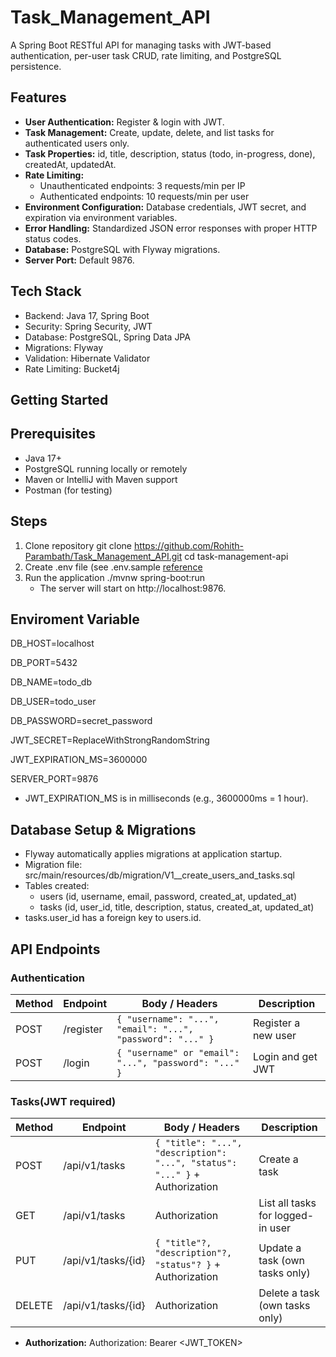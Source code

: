 # Task_Management_API
A Spring Boot RESTful API for managing tasks with JWT-based authentication, per-user task CRUD, rate limiting, and PostgreSQL persistence.

## **Features**
- **User Authentication:** Register & login with JWT.
- **Task Management:** Create, update, delete, and list tasks for authenticated users only.
- **Task Properties:** id, title, description, status (todo, in-progress, done), createdAt, updatedAt.
- **Rate Limiting:**
  - Unauthenticated endpoints: 3 requests/min per IP
  - Authenticated endpoints: 10 requests/min per user
- **Environment Configuration:** Database credentials, JWT secret, and expiration via environment variables.
- **Error Handling:** Standardized JSON error responses with proper HTTP status codes.
- **Database:** PostgreSQL with Flyway migrations.
- **Server Port:** Default 9876.

## **Tech Stack**
- Backend: Java 17, Spring Boot
- Security: Spring Security, JWT
- Database: PostgreSQL, Spring Data JPA
- Migrations: Flyway
- Validation: Hibernate Validator
- Rate Limiting: Bucket4j

## Getting Started
## Prerequisites
- Java 17+
- PostgreSQL running locally or remotely
- Maven or IntelliJ with Maven support
- Postman (for testing)

## Steps
1. Clone repository
   git clone https://github.com/Rohith-Parambath/Task_Management_API.git
   cd task-management-api
2. Create .env file (see .env.sample [reference]()
3. Run the application
   ./mvnw spring-boot:run
   - The server will start on http://localhost:9876.

## Enviroment Variable
DB_HOST=localhost

DB_PORT=5432

DB_NAME=todo_db

DB_USER=todo_user

DB_PASSWORD=secret_password

JWT_SECRET=ReplaceWithStrongRandomString

JWT_EXPIRATION_MS=3600000

SERVER_PORT=9876

- JWT_EXPIRATION_MS is in milliseconds (e.g., 3600000ms = 1 hour).

## Database Setup & Migrations
- Flyway automatically applies migrations at application startup.
- Migration file: src/main/resources/db/migration/V1__create_users_and_tasks.sql
- Tables created:
  - users (id, username, email, password, created_at, updated_at)
  - tasks (id, user_id, title, description, status, created_at, updated_at)
- tasks.user_id has a foreign key to users.id.

## API Endpoints
### Authentication
| Method | Endpoint   | Body / Headers                  | Description                     |
|--------|------------|---------------------------------|---------------------------------|
| POST   | /register  | `{ "username": "...", "email": "...", "password": "..." }` | Register a new user             |
| POST   | /login     | `{ "username" or "email": "...", "password": "..." }`       | Login and get JWT               |

### Tasks(JWT required)
| Method | Endpoint           | Body / Headers                                                              | Description                       |
| ------ | ------------------ | --------------------------------------------------------------------------- | --------------------------------- |
| POST   | /api/v1/tasks      | `{ "title": "...", "description": "...", "status": "..." }` + Authorization | Create a task                     |
| GET    | /api/v1/tasks      | Authorization                                                               | List all tasks for logged-in user |
| PUT    | /api/v1/tasks/{id} | `{ "title"?, "description"?, "status"? }` + Authorization                   | Update a task (own tasks only)    |
| DELETE | /api/v1/tasks/{id} | Authorization                                                               | Delete a task (own tasks only)    |

- **Authorization:** Authorization: Bearer <JWT_TOKEN>







